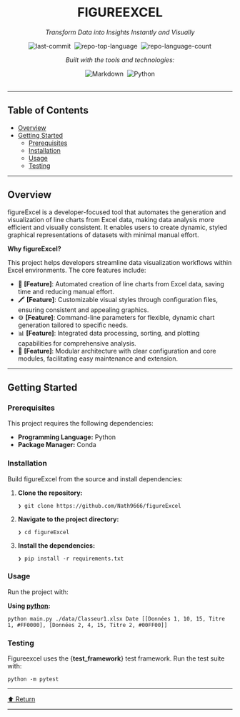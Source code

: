 <div class="border border-border rounded-lg bg-background p-6 shadow-sm"><div class="prose prose-sm md:prose-base lg:prose-lg max-w-none prose-headings:font-bold prose-a:text-blue-600" style="user-select: none;"><div id="top" class="">

<div align="center" class="text-center">
<h1>FIGUREEXCEL</h1>
<p><em>Transform Data into Insights Instantly and Visually</em></p>

<img alt="last-commit" src="https://img.shields.io/github/last-commit/Nath9666/figureExcel?style=flat&amp;logo=git&amp;logoColor=white&amp;color=0080ff" class="inline-block mx-1" style="margin: 0px 2px;">
<img alt="repo-top-language" src="https://img.shields.io/github/languages/top/Nath9666/figureExcel?style=flat&amp;color=0080ff" class="inline-block mx-1" style="margin: 0px 2px;">
<img alt="repo-language-count" src="https://img.shields.io/github/languages/count/Nath9666/figureExcel?style=flat&amp;color=0080ff" class="inline-block mx-1" style="margin: 0px 2px;">
<p><em>Built with the tools and technologies:</em></p>
<img alt="Markdown" src="https://img.shields.io/badge/Markdown-000000.svg?style=flat&amp;logo=Markdown&amp;logoColor=white" class="inline-block mx-1" style="margin: 0px 2px;">
<img alt="Python" src="https://img.shields.io/badge/Python-3776AB.svg?style=flat&amp;logo=Python&amp;logoColor=white" class="inline-block mx-1" style="margin: 0px 2px;">
</div>
<br>
<hr>
<h2>Table of Contents</h2>
<ul class="list-disc pl-4 my-0">
<li class="my-0"><a href="#overview">Overview</a></li>
<li class="my-0"><a href="#getting-started">Getting Started</a>
<ul class="list-disc pl-4 my-0">
<li class="my-0"><a href="#prerequisites">Prerequisites</a></li>
<li class="my-0"><a href="#installation">Installation</a></li>
<li class="my-0"><a href="#usage">Usage</a></li>
<li class="my-0"><a href="#testing">Testing</a></li>
</ul>
</li>
</ul>
<hr>
<h2>Overview</h2>
<p>figureExcel is a developer-focused tool that automates the generation and visualization of line charts from Excel data, making data analysis more efficient and visually consistent. It enables users to create dynamic, styled graphical representations of datasets with minimal manual effort.</p>
<p><strong>Why figureExcel?</strong></p>
<p>This project helps developers streamline data visualization workflows within Excel environments. The core features include:</p>
<ul class="list-disc pl-4 my-0">
<li class="my-0">🎯 <strong>[Feature]</strong>: Automated creation of line charts from Excel data, saving time and reducing manual effort.</li>
<li class="my-0">🖍️ <strong>[Feature]</strong>: Customizable visual styles through configuration files, ensuring consistent and appealing graphics.</li>
<li class="my-0">⚙️ <strong>[Feature]</strong>: Command-line parameters for flexible, dynamic chart generation tailored to specific needs.</li>
<li class="my-0">📊 <strong>[Feature]</strong>: Integrated data processing, sorting, and plotting capabilities for comprehensive analysis.</li>
<li class="my-0">🧩 <strong>[Feature]</strong>: Modular architecture with clear configuration and core modules, facilitating easy maintenance and extension.</li>
</ul>
<hr>
<h2>Getting Started</h2>
<h3>Prerequisites</h3>
<p>This project requires the following dependencies:</p>
<ul class="list-disc pl-4 my-0">
<li class="my-0"><strong>Programming Language:</strong> Python</li>
<li class="my-0"><strong>Package Manager:</strong> Conda</li>
</ul>
<h3>Installation</h3>
<p>Build figureExcel from the source and install dependencies:</p>
<ol>
<li class="my-0">
<p><strong>Clone the repository:</strong></p>
<pre><code class="language-sh">❯ git clone https://github.com/Nath9666/figureExcel
</code></pre>
</li>
<li class="my-0">
<p><strong>Navigate to the project directory:</strong></p>
<pre><code class="language-sh">❯ cd figureExcel
</code></pre>
</li>
<li class="my-0">
<p><strong>Install the dependencies:</strong></p>
<pre><code class="language-sh">❯ pip install -r requirements.txt
</code></pre>
</li>
</ol>
<h3>Usage</h3>
<p>Run the project with:</p>
<p><strong>Using <a href="https://docs.conda.io/">python</a>:</strong></p>
<pre><code class="language-sh">python main.py ./data/Classeur1.xlsx Date [[Données 1, 10, 15, Titre 1, #FF0000], [Données 2, 4, 15, Titre 2, #00FF00]]
</code></pre>
<h3>Testing</h3>
<p>Figureexcel uses the {<strong>test_framework</strong>} test framework. Run the test suite with:</p>
<pre><code class="language-sh">python -m pytest
</code></pre>
<hr>
<div align="left" class=""><a href="#top">⬆ Return</a></div>
<hr></div></div></div>

